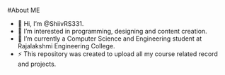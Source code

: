 #About ME 
- 👋 Hi, I’m @ShiivRS331.
- 👀 I’m interested in programming, designing and content creation.
- 🌱 I’m currently a Computer Science and Engineering student at Rajalakshmi Engineering College.
- ⚡ This repository was created to upload all my course related record and projects.

<!---
ShiivRS331/ShiivRS331 is a ✨ special ✨ repository because its `README.md` (this file) appears on your GitHub profile.
You can click the Preview link to take a look at your changes.
--->
